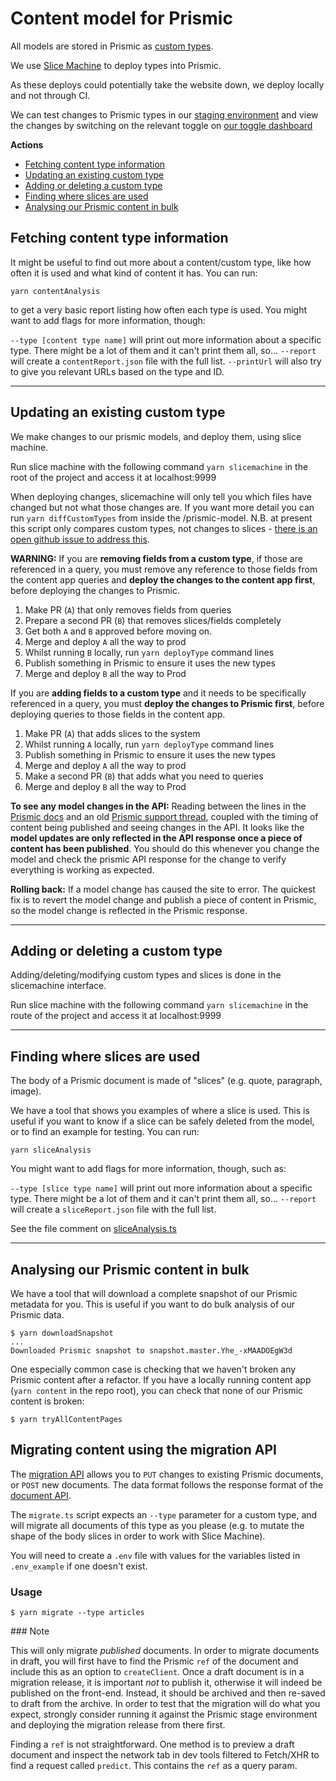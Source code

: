 # Content model for Prismic

All models are stored in Prismic as [custom types][custom-types].

We use [Slice Machine](https://prismic.io/slice-machine) to deploy types into Prismic.

As these deploys could potentially take the website down, we deploy locally and not through CI.

We can test changes to Prismic types in our [staging environment](https://prismic.io/docs/environments) and view the changes by switching on the relevant toggle on [our toggle dashboard](https://dash.wellcomecollection.org/toggles/index.html)

**Actions**

- [Fetching content type information](#fetching-content-type-information)
- [Updating an existing custom type](#updating-an-existing-custom-type)
- [Adding or deleting a custom type](#adding-or-deleting-a-custom-type)
- [Finding where slices are used](#finding-where-slices-are-used)
- [Analysing our Prismic content in bulk](#analysing-our-prismic-content-in-bulk)

## Fetching content type information

It might be useful to find out more about a content/custom type, like how often it is used and what kind of content it has. You can run:

`yarn contentAnalysis`

to get a very basic report listing how often each type is used. You might want to add flags for more information, though:

`--type [content type name]` will print out more information about a specific type. There might be a lot of them and it can't print them all, so...
`--report` will create a `contentReport.json` file with the full list.
`--printUrl` will also try to give you relevant URLs based on the type and ID.

---

## Updating an existing custom type

We make changes to our prismic models, and deploy them, using slice machine.

Run slice machine with the following command `yarn slicemachine` in the root of the project and access it at localhost:9999

When deploying changes, slicemachine will only tell you which files have changed but not what those changes are. If you want more detail you can run `yarn diffCustomTypes` from inside the /prismic-model. N.B. at present this script only compares custom types, not changes to slices - [there is an open github issue to address this](https://github.com/wellcomecollection/wellcomecollection.org/issues/10936).

**WARNING:**
If you are **removing fields from a custom type**, if those are referenced in a query, you must remove any reference to those fields from the content app queries and **deploy the changes to the content app first**, before deploying the changes to Prismic.

1. Make PR (`A`) that only removes fields from queries
2. Prepare a second PR (`B`) that removes slices/fields completely
3. Get both `A` and `B` approved before moving on.
4. Merge and deploy `A` all the way to prod
5. Whilst running `B` locally, run `yarn deployType` command lines
6. Publish something in Prismic to ensure it uses the new types
7. Merge and deploy `B` all the way to Prod

If you are **adding fields to a custom type** and it needs to be specifically referenced in a query, you must **deploy the changes to Prismic first**, before deploying queries to those fields in the content app.

1. Make PR (`A`) that adds slices to the system
2. Whilst running `A` locally, run `yarn deployType` command lines
3. Publish something in Prismic to ensure it uses the new types
4. Merge and deploy `A` all the way to prod
5. Make a second PR (`B`) that adds what you need to queries
6. Merge and deploy `B` all the way to Prod

[custom-types]: https://prismic.io/docs/core-concepts/custom-types
[custom-types-api]: https://prismic.io/docs/technologies/custom-types-api

**To see any model changes in the API:**
Reading between the lines in the [Prismic docs](https://prismic.io/docs/core-concepts/content-modeling-with-json#recover-lost-data) and an old [Prismic support thread](https://community.prismic.io/t/deleted-field-in-custom-type-still-shows-up-in-api-response/3459/6), coupled with the timing of content being published and seeing changes in the API. It looks like the **model updates are only reflected in the API response once a piece of content has been published**. You should do this whenever you change the model and check the prismic API response for the change to verify everything is working as expected.

**Rolling back:**
If a model change has caused the site to error. The quickest fix is to revert the model change and publish a piece of content in Prismic, so the model change is reflected in the Prismic response.

---

## Adding or deleting a custom type

Adding/deleting/modifying custom types and slices is done in the slicemachine interface.

Run slice machine with the following command `yarn slicemachine` in the route of the project and access it at localhost:9999

---

## Finding where slices are used

The body of a Prismic document is made of "slices" (e.g. quote, paragraph, image).

We have a tool that shows you examples of where a slice is used.
This is useful if you want to know if a slice can be safely deleted from the model, or to find an example for testing.
You can run:

`yarn sliceAnalysis`

You might want to add flags for more information, though, such as:

`--type [slice type name]` will print out more information about a specific type. There might be a lot of them and it can't print them all, so...
`--report` will create a `sliceReport.json` file with the full list.

See the file comment on [sliceAnalysis.ts](./sliceAnalysis.ts)

---

## Analysing our Prismic content in bulk

We have a tool that will download a complete snapshot of our Prismic metadata for you.
This is useful if you want to do bulk analysis of our Prismic data.

```console
$ yarn downloadSnapshot
...
Downloaded Prismic snapshot to snapshot.master.Yhe_-xMAADOEgW3d
```

One especially common case is checking that we haven't broken any Prismic content after a refactor.
If you have a locally running content app (`yarn content` in the repo root), you can check that none of our Prismic content is broken:

```console
$ yarn tryAllContentPages
```


## Migrating content using the migration API

The [migration API](https://prismic.io/docs/migration-api-technical-reference) allows you to `PUT` changes to existing Prismic documents, or `POST` new documents. The data format follows the response format of the [document API](https://prismic.io/docs/rest-api-technical-reference).

The `migrate.ts` script expects an `--type` parameter for a custom type, and will migrate all documents of this type as you please (e.g. to mutate the shape of the body slices in order to work with Slice Machine).

You will need to create a `.env` file with values for the variables listed in `.env_example` if one doesn't exist.

### Usage

```console
$ yarn migrate --type articles
```

### Note

This will only migrate _published_ documents. In order to migrate documents in draft, you will first have to find the Prismic `ref` of the document and include this as an option to `createClient`. Once a draft document is in a migration release, it is important _not_ to publish it, otherwise it will indeed be published on the front-end. Instead, it should be archived and then re-saved to draft from the archive. In order to test that the migration will do what you expect, strongly consider running it against the Prismic stage environment and deploying the migration release from there first.

Finding a `ref` is not straightforward. One method is to preview a draft document and inspect the network tab in dev tools filtered to Fetch/XHR to find a request called `predict`. This contains the `ref` as a query param.

